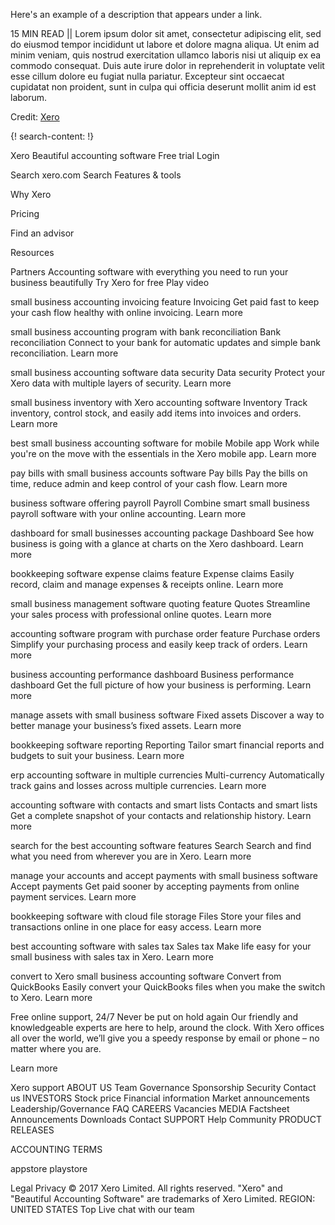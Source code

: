Here's an example of a description that appears under a link.

15 MIN READ || Lorem ipsum dolor sit amet, consectetur adipiscing elit, sed do eiusmod tempor incididunt ut labore et dolore magna aliqua. Ut enim ad minim veniam, quis nostrud exercitation ullamco laboris nisi ut aliquip ex ea commodo consequat. Duis aute irure dolor in reprehenderit in voluptate velit esse cillum dolore eu fugiat nulla pariatur. Excepteur sint occaecat cupidatat non proident, sunt in culpa qui officia deserunt mollit anim id est laborum.

Credit: [Xero](https://www.xero.com/us/)

{! search-content: !}

Xero
Beautiful accounting software
Free trial
Login

Search xero.com
Search
Features & tools 
 
Why Xero 
 
Pricing
 
Find an advisor
 
Resources 
 
Partners 
Accounting software with everything you need to run your business beautifully
Try Xero for free  Play video 

small business accounting invoicing feature
Invoicing
Get paid fast to keep your cash flow healthy with online invoicing.
Learn more

 small business accounting program with bank reconciliation
Bank reconciliation
Connect to your bank for automatic updates and simple bank reconciliation.
Learn more

 small business accounting software data security
Data security
Protect your Xero data with multiple layers of security.
Learn more

 small business inventory with Xero accounting software
Inventory
Track inventory, control stock, and easily add items into invoices and orders.
Learn more

 best small business accounting software for mobile
Mobile app
Work while you're on the move with the essentials in the Xero mobile app.
Learn more

 pay bills with small business accounts software 
Pay bills
Pay the bills on time, reduce admin and keep control of your cash flow.
Learn more

 business software offering payroll
Payroll
Combine smart small business payroll software with your online accounting.
Learn more

 dashboard for small businesses accounting package
Dashboard
See how business is going with a glance at charts on the Xero dashboard.
Learn more

 bookkeeping software expense claims feature
Expense claims
Easily record, claim and manage expenses & receipts online.
Learn more

 small business management software quoting feature
Quotes
Streamline your sales process with professional online quotes.
Learn more

 accounting software program with purchase order feature
Purchase orders
Simplify your purchasing process and easily keep track of orders.
Learn more

 business accounting performance dashboard
Business performance dashboard
Get the full picture of how your business is performing.
Learn more

 manage assets with small business software
Fixed assets
Discover a way to better manage your business’s fixed assets.
Learn more

 bookkeeping software reporting
Reporting
Tailor smart financial reports and budgets to suit your business.
Learn more

 erp accounting software in multiple currencies
Multi-currency
Automatically track gains and losses across multiple currencies.
Learn more

 accounting software with contacts and smart lists
Contacts and smart lists
Get a complete snapshot of your contacts and relationship history.
Learn more

 search for the best accounting software features
Search
Search and find what you need from wherever you are in Xero.
Learn more

 manage your accounts and accept payments with small business software
Accept payments
Get paid sooner by accepting payments from online payment services.
Learn more

 bookkeeping software with cloud file storage
Files
Store your files and transactions online in one place for easy access.
Learn more

 best accounting software with sales tax
Sales tax
Make life easy for your small business with sales tax in Xero.
Learn more

 convert to Xero small business accounting software
Convert from QuickBooks
Easily convert your QuickBooks files when you make the switch to Xero.
Learn more

Free online support, 24/7
Never be put on hold again
Our friendly and knowledgeable experts are here to help, around the clock. With Xero offices all over the world, we’ll give you a speedy response by email or phone – no matter where you are.

Learn more

Xero support
ABOUT US
Team
Governance
Sponsorship
Security
Contact us
INVESTORS
Stock price
Financial information
Market announcements
Leadership/Governance
FAQ
CAREERS
Vacancies
MEDIA
Factsheet
Announcements
Downloads
Contact
SUPPORT
Help
Community
PRODUCT RELEASES

ACCOUNTING TERMS

 appstore playstore
     
Legal Privacy
© 2017 Xero Limited. All rights reserved. "Xero" and "Beautiful Accounting Software" are trademarks of Xero Limited.
REGION: UNITED STATES Top
Live chat with our team
